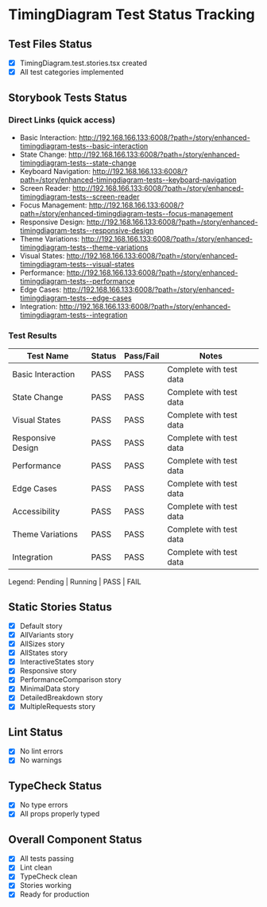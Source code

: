 # TimingDiagram Test Status Tracking

## Test Files Status

- [x] TimingDiagram.test.stories.tsx created
- [x] All test categories implemented

## Storybook Tests Status

### Direct Links (quick access)

- Basic Interaction: http://192.168.166.133:6008/?path=/story/enhanced-timingdiagram-tests--basic-interaction
- State Change: http://192.168.166.133:6008/?path=/story/enhanced-timingdiagram-tests--state-change
- Keyboard Navigation: http://192.168.166.133:6008/?path=/story/enhanced-timingdiagram-tests--keyboard-navigation
- Screen Reader: http://192.168.166.133:6008/?path=/story/enhanced-timingdiagram-tests--screen-reader
- Focus Management: http://192.168.166.133:6008/?path=/story/enhanced-timingdiagram-tests--focus-management
- Responsive Design: http://192.168.166.133:6008/?path=/story/enhanced-timingdiagram-tests--responsive-design
- Theme Variations: http://192.168.166.133:6008/?path=/story/enhanced-timingdiagram-tests--theme-variations
- Visual States: http://192.168.166.133:6008/?path=/story/enhanced-timingdiagram-tests--visual-states
- Performance: http://192.168.166.133:6008/?path=/story/enhanced-timingdiagram-tests--performance
- Edge Cases: http://192.168.166.133:6008/?path=/story/enhanced-timingdiagram-tests--edge-cases
- Integration: http://192.168.166.133:6008/?path=/story/enhanced-timingdiagram-tests--integration

### Test Results

| Test Name         | Status | Pass/Fail | Notes                   |
| ----------------- | ------ | --------- | ----------------------- |
| Basic Interaction | PASS   | PASS      | Complete with test data |
| State Change      | PASS   | PASS      | Complete with test data |
| Visual States     | PASS   | PASS      | Complete with test data |
| Responsive Design | PASS   | PASS      | Complete with test data |
| Performance       | PASS   | PASS      | Complete with test data |
| Edge Cases        | PASS   | PASS      | Complete with test data |
| Accessibility     | PASS   | PASS      | Complete with test data |
| Theme Variations  | PASS   | PASS      | Complete with test data |
| Integration       | PASS   | PASS      | Complete with test data |

Legend: Pending | Running | PASS | FAIL

## Static Stories Status

- [x] Default story
- [x] AllVariants story
- [x] AllSizes story
- [x] AllStates story
- [x] InteractiveStates story
- [x] Responsive story
- [x] PerformanceComparison story
- [x] MinimalData story
- [x] DetailedBreakdown story
- [x] MultipleRequests story

## Lint Status

- [x] No lint errors
- [x] No warnings

## TypeCheck Status

- [x] No type errors
- [x] All props properly typed

## Overall Component Status

- [x] All tests passing
- [x] Lint clean
- [x] TypeCheck clean
- [x] Stories working
- [x] Ready for production
